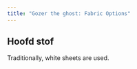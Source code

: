 ```yaml
---
title: "Gozer the ghost: Fabric Options"
---
```


## Hoofd stof

Traditionally, white sheets are used.